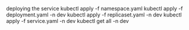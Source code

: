 deploying the service
kubectl apply -f namespace.yaml
kubectl apply -f deployment.yaml -n dev
kubectl apply -f replicaset.yaml -n dev
kubectl apply -f service.yaml -n dev
kubectl get all -n dev

